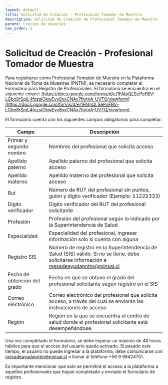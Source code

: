 ```yaml
---
layout: default
title: Solicitud de Creación - Profesional Tomador de Muestra
description: Solicitud de Creación de Profesional Tomador de Muestra
parent: Crecion de usuarios
nav_order: 1
---
```


# Solicitud de Creación - Profesional Tomador de Muestra

Para registrarse como Profesional Tomador de Muestra en la Plataforma Nacional de Toma de Muestras (PNTM), es necesario completar el Formulario para Registro de Profesionales. El formulario se encuentra en el siguiente enlace: [https://docs.google.com/forms/d/e/1FAIpQLSePoFBV-LGbo8rSpjL4fozsjOkwEyv8xxCNAx7fjytnA-UVTQ/viewform](https://docs.google.com/forms/d/e/1FAIpQLSePoFBV-LGbo8rSpjL4fozsjOkwEyv8xxCNAx7fjytnA-UVTQ/viewform).

El formulario cuenta con los siguientes campos obligatorios para completar:

| Campo                        | Descripción                                                                                                                               |
|------------------------------|-------------------------------------------------------------------------------------------------------------------------------------------|
| Primer y segundo nombre      | Nombres del profesional que solicita acceso                                                                                               |
| Apellido paterno             | Apellido paterno del profesional que solicita acceso                                                                                      |
| Apellido materno             | Apellido materno del profesional que solicita acceso                                                                                      |
| Rut                          | Número de RUT del profesional sin puntos, guión y dígito verificador (Ejemplo: 11222333)                                                  |
| Dígito verificador           | Dígito verificador del RUT del profesional solicitante                                                                                    |
| Profesión                    | Profesión del profesional según lo indicado por la Superintendencia de Salud                                                              |
| Especialidad                 | Especialidad del profesional, ingresar información solo si cuenta con alguna                                                              |
| Registro SIS                 | Número de registro en la Superintendencia de Salud (SIS) válido. Si no se tiene, debe solicitarse información a mesadeayudapntm@minsal.cl |
| Fecha de obtención del grado | Fecha en que se obtuvo el grado del profesional solicitante según registro en el SIS                                                      |
| Correo electrónico           | Correo electrónico del profesional que solicita acceso, a través del cual se enviarán las instrucciones de acceso                         |
| Región                       | Región en la que se encuentra el centro de salud donde el profesional solicitante está desempeñándose.                                    |


Una vez completado el formulario, se debe esperar un máximo de 48 horas hábiles para que el acceso del usuario quede activado. Si pasado este tiempo, el usuario no puede ingresar a la plataforma, debe comunicarse con [mesadeayudapntm@minsal.cl](mailto:mesadeayudapntm@minsal.cl) o llamar al teléfono +56 9 99424751.

Es importante mencionar que solo se permitirá el acceso a la plataforma a aquellos profesionales que hayan completado y enviado el formulario de registro.